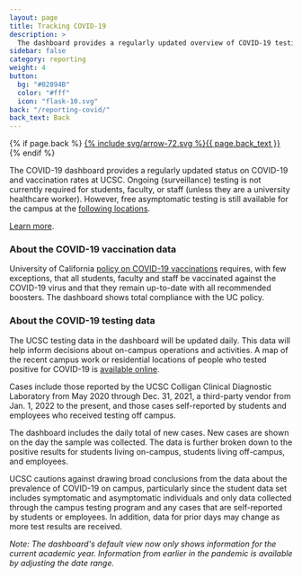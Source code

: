 ```yaml
---
layout: page
title: Tracking COVID-19
description: >
  The dashboard provides a regularly updated overview of COVID-19 testing at UCSC
sidebar: false
category: reporting
weight: 4
button:
  bg: "#02894B"
  color: "#fff"
  icon: "flask-10.svg"
back: "/reporting-covid/"
back_text: Back
---
```


{% if page.back %}
<a href="{{ page.back }}" class="pill tracking-back">{% include svg/arrow-72.svg %}{{ page.back_text }}</a>
{% endif %}

The COVID-19 dashboard provides a regularly updated status on COVID-19 and vaccination rates at UCSC. Ongoing (surveillance) testing is not currently required for students, faculty, or staff (unless they are a university healthcare worker). However, free asymptomatic testing is still available for the campus at the [following locations]([url](https://healthcenter.ucsc.edu/services/covid-19/covid19-students.html#TestingHours)).

[Learn more](https://slugstrong.ucsc.edu/returning-to-campus/).

### About the COVID-19 vaccination data

University of California [policy on COVID-19 vaccinations](https://policy.ucop.edu/doc/5000695/SARS-Cov-2) requires, with few exceptions, that all students, faculty and staff be vaccinated against the COVID-19 virus and that they remain up-to-date with all recommended boosters. The dashboard shows total compliance with the UC policy. 

### About the COVID-19 testing data

The UCSC testing data in the dashboard will be updated daily. This data will help inform decisions about on-campus operations and activities. A map of the recent campus work or residential locations of people who tested positive for COVID-19 is [available online](https://ehs.ucsc.edu/programs/safety-ih/campus_covid_cases.html). 

Cases include those reported by the UCSC Colligan Clinical Diagnostic Laboratory from May 2020 through Dec. 31, 2021, a third-party vendor from Jan. 1, 2022 to the present, and those cases self-reported by students and employees who received testing off campus.

The dashboard includes the daily total of new cases. New cases are shown on the day the sample was collected. The data is further broken down to the positive results for students living on-campus, students living off-campus, and employees. 

UCSC cautions against drawing broad conclusions from the data about the prevalence of COVID-19 on campus, particularly since the student data set includes symptomatic and asymptomatic individuals and only data collected through the campus testing program and any cases that are self-reported by students or employees. In addition, data for prior days may change as more test results are received.

_Note: The dashboard's default view now only shows information for the current academic year. Information from earlier in the pandemic is available by adjusting the date range._

<script type='text/javascript' src='https://visualizedata.ucop.edu/javascripts/api/viz_v1.js'></script><div class='tableauPlaceholder' style='width: 1000px; height: 2227px;'><object class='tableauViz' width='1000' height='2227' style='display:none;'><param name='host_url' value='https%3A%2F%2Fvisualizedata.ucop.edu%2F' /> <param name='embed_code_version' value='3' /> <param name='site_root' value='&#47;t&#47;UCSCpublic' /><param name='name' value='COVID-19DashboardV2&#47;COVID-19Dashboard' /><param name='tabs' value='no' /><param name='toolbar' value='yes' /><param

name='showAppBanner' value='false' /></object></div>
